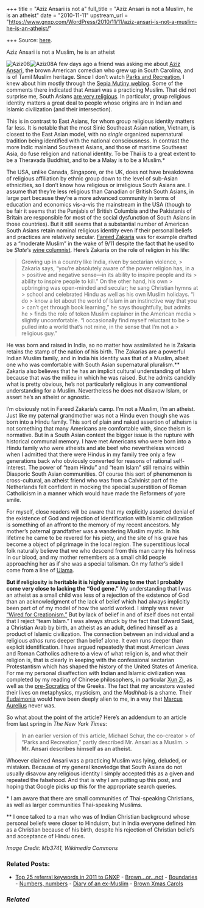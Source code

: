 +++
title = "Aziz Ansari is not a"
full_title = "Aziz Ansari is not a Muslim, he is an atheist"
date = "2010-11-11"
upstream_url = "https://www.gnxp.com/WordPress/2010/11/11/aziz-ansari-is-not-a-muslim-he-is-an-atheist/"

+++
Source: [here](https://www.gnxp.com/WordPress/2010/11/11/aziz-ansari-is-not-a-muslim-he-is-an-atheist/).

Aziz Ansari is not a Muslim, he is an atheist

![Aziz08](https://i0.wp.com/blogs.discovermagazine.com/gnxp/files/2010/11/Aziz08.jpg?resize=267%2C253)![Aziz08](https://i0.wp.com/blogs.discovermagazine.com/gnxp/files/2010/11/Aziz08.jpg?resize=267%2C253)A few days ago a friend was asking me about [Aziz Ansari](https://en.wikipedia.org/wiki/Aziz_Ansari), the brown American comedian who grew up in South Carolina, and is of Tamil Muslim heritage. Since I don’t watch [Parks and Recreation](https://en.wikipedia.org/wiki/Parks_and_Recreation), I knew about him mostly through the [Sepia Mutiny weblog](http://www.sepiamutiny.com/sepia/). Some of the comments there indicated that Ansari was a practicing Muslim. That did not surprise me, South Asians [are very religious](http://blogs.discovermagazine.com/gnxp/2010/01/asia-land-of-the-godless-godly/). In particular, group religious identity matters a great deal to people whose origins are in Indian and Islamic civilization (and their intersection).

This is in contrast to East Asians, for whom group religious identity matters far less. It is notable that the most Sinic Southeast Asian nation, Vietnam, is closest to the East Asian model, with no *single* organized supernatural tradition being identified with the national consciousness. In contrast the more Indic mainland Southeast Asians, and those of maritime Southeast Asia, do fuse religion and national identity. To be Thai is to a great extent to be a Theravada Buddhist, and to be a Malay is to be a Muslim.\*

  
The USA, unlike Canada, Singapore, or the UK, does not have breakdowns of religious affiliation by ethnic group down to the level of sub-Asian ethnicities, so I don’t know how religious or irreligious South Asians are. I assume that they’re less religious than Canadian or British South Asians, in large part because they’re a more advanced community in terms of education and economics vis-a-vis the mainstream in the USA (though to be fair it seems that the Punjabis of British Columbia and the Pakistanis of Britain are responsible for most of the social dysfunction of South Asians in those countries). But it still seems that a substantial number of American South Asians retain nominal religious identity even if their personal beliefs and practices are relatively secular. [Fareed Zakaria](http://www.villagevoice.com/2005-08-09/news/the-interpreter/) was for example drafted as a “moderate Muslim” in the wake of 9/11 despite the fact that he used to be *Slate*‘s [wine columnist](http://www.slate.com/id/3519/). Here’s Zakaria on the role of religion in his life:

> Growing up in a country like India, riven by sectarian violence, > Zakaria says, “you’re absolutely aware of the power religion has, in a > positive and negative sense—in its ability to inspire people and its > ability to inspire people to kill.” On the other hand, his own > upbringing was open-minded and secular; he sang Christian hymns at > school and celebrated Hindu as well as his own Muslim holidays. “I do > know a lot about the world of Islam in an instinctive way that you > can’t get through book learning,” he says thoughtfully, but admits he > finds the role of token Muslim explainer in the American media > slightly uncomfortable. “I occasionally find myself reluctant to be > pulled into a world that’s not mine, in the sense that I’m not a > religious guy.”

He was born and raised in India, so no matter how assimilated he is Zakaria retains the stamp of the nation of his birth. The Zakarias are a powerful Indian Muslim family, and in India his identity was that of a Muslim, albeit one who was comfortable with South Asian supernatural pluralism.\*\* Zakaria also believes that he has an implicit cultural understanding of Islam because that was the milieu in which he was raised. But he admits candidly what is pretty obvious, he’s not particularly religious in any conventional understanding for a Muslim. Nevertheless he does not disavow Islam, or assert he’s an atheist or agnostic.

I’m obviously not in Fareed Zakaria’s camp. I’m not a Muslim, I’m an atheist. Just like my paternal grandmother was not a Hindu even though she was born into a Hindu family. This sort of plain and naked assertion of atheism is not something that many Americans are comfortable with, since theism is normative. But in a South Asian context the bigger issue is the rupture with historical communal memory. I have met Americans who were born into a Hindu family who were atheists and ate beef who nevertheless winced when I admitted that there were Hindus in my family tree only a few generations back who obviously converted for reasons of rational self-interest. The power of “team Hindu” and “team Islam” still remains within Diasporic South Asian communities. Of course this sort of phenomenon is cross-cultural, an atheist friend who was from a Calvinist part of the Netherlands felt confident in mocking the special superstition of Roman Catholicism in a manner which would have made the Reformers of yore smile.

For myself, close readers will be aware that my explicitly asserted denial of the existence of God and rejection of identification with Islamic civilization is something of an affront to the memory of my recent ancestors. My mother’s paternal grandfather was a wandering Muslim mystic. In his lifetime he came to be revered for his piety, and the site of his grave has become a object of pilgrimage in the local region. The superstitious local folk naturally believe that we who descend from this man carry his holiness in our blood, and my mother remembers as a small child people approaching her as if she was a special talisman. On my father’s side I come from a line of [Ulama](https://en.wikipedia.org/wiki/Ulama).

**But if religiosity is heritable it is highly amusing to me that I probably come very close to lacking the “God gene.”** My understanding that I was an atheist as a small child was less of a rejection of the existence of God than an acknowledgment of the lack of belief which had always implicitly been part of of my model of how the world worked. I simply was never [“Wired for Creationism.”](http://www.theatlantic.com/magazine/archive/2005/11/wired-for-creationism/4440/) But by lack of belief in and of itself does not entail that I reject “team Islam.” I was always struck by the fact that Edward Said, a Christian Arab by birth, an atheist as an adult, defined himself as a product of Islamic civilization. The connection between an individual and a religious *ethos* runs deeper than belief alone. It even runs deeper than explicit identification. I have argued repeatedly that most American Jews and Roman Catholics adhere to a view of what religion is, and what their religion is, that is clearly in keeping with the confessional sectarian Protestantism which has shaped the history of the United States of America. For me my personal disaffection with Indian and Islamic civilization was completed by my reading of Chinese philosophers, in particular [Xun Zi](https://en.wikipedia.org/wiki/Xun_Zi), as well as the [pre-Socratics](https://en.wikipedia.org/wiki/Pre-Socratic_philosophy) of the Greeks. The fact that my ancestors wasted their lives on metaphysics, mysticism, and the *Madhhab* is a shame. Their [Eudaimonia](https://en.wikipedia.org/wiki/Human_flourishing) would have been deeply alien to me, in a way that [Marcus Aurelius](https://en.wikipedia.org/wiki/Meditations) never was.

So what about the point of the article? Here’s an addendum to an article from last spring in *The New York Times*:

> In an earlier version of this article, Michael Schur, the co-creator > of “Parks and Recreation,” partly described Mr. Ansari as a Muslim. > **Mr. Ansari describes himself as an atheist.**

Whoever claimed Ansari was a practicing Muslim was lying, deluded, or mistaken. Because of my general knowledge that South Asians do not usually disavow any religious identity I simply accepted this as a given and repeated the falsehood. And that is why I am putting up this post, and hoping that Google picks up this for the appropriate search queries.

\* I am aware that there are small communities of Thai-speaking Christians, as well as larger communities Thai-speaking Muslims.

\*\* I once talked to a man who was of Indian Christian background whose personal beliefs were closer to Hinduism, but in India everyone defined him as a Christian because of his birth, despite his rejection of Christian beliefs and acceptance of Hindu ones.

*Image Credit: Mb3741, Wikimedia Commons*

### Related Posts:

- [Top 25 referral keywords in 2011 to
  GNXP](https://www.gnxp.com/WordPress/2011/12/31/top-25-referral-keywords-in-2011-to-gnxp/) - [Brown...or...not](https://www.gnxp.com/WordPress/2005/07/21/brown-or-not/) - [Boundaries](https://www.gnxp.com/WordPress/2005/12/10/boundaries/) - [Numbers,
  numbers](https://www.gnxp.com/WordPress/2007/03/17/numbers-numbers/) - [Diary of an
  ex-Muslim](https://www.gnxp.com/WordPress/2009/11/30/diary-of-an-ex-muslim/) - [Brown Xmas
  Carols](https://www.gnxp.com/WordPress/2006/11/07/brown-xmas-carols/)

### *Related*

[](https://www.addtoany.com/add_to/facebook?linkurl=https%3A%2F%2Fwww.gnxp.com%2FWordPress%2F2010%2F11%2F11%2Faziz-ansari-is-not-a-muslim-he-is-an-atheist%2F&linkname=Aziz%20Ansari%20is%20not%20a%20Muslim%2C%20he%20is%20an%20atheist "Facebook")[](https://www.addtoany.com/add_to/twitter?linkurl=https%3A%2F%2Fwww.gnxp.com%2FWordPress%2F2010%2F11%2F11%2Faziz-ansari-is-not-a-muslim-he-is-an-atheist%2F&linkname=Aziz%20Ansari%20is%20not%20a%20Muslim%2C%20he%20is%20an%20atheist "Twitter")[](https://www.addtoany.com/add_to/email?linkurl=https%3A%2F%2Fwww.gnxp.com%2FWordPress%2F2010%2F11%2F11%2Faziz-ansari-is-not-a-muslim-he-is-an-atheist%2F&linkname=Aziz%20Ansari%20is%20not%20a%20Muslim%2C%20he%20is%20an%20atheist "Email")[](https://www.addtoany.com/share)
